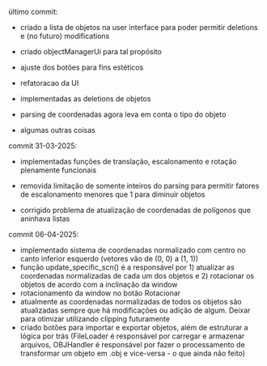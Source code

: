 último commit:

- criado a lista de objetos na user interface para poder permitir deletions e (no futuro) modifications

- criado objectManagerUi para tal propósito

- ajuste dos botões para fins estéticos

- refatoracao da UI

- implementadas as deletions de objetos

- parsing de coordenadas agora leva em conta o tipo do objeto

- algumas outras coisas

commit 31-03-2025:

- implementadas funções de translação, escalonamento e rotação plenamente funcionais

- removida limitação de somente inteiros do parsing para permitir fatores de escalonamento menores que 1 para diminuir objetos

- corrigido problema de atualização de coordenadas de polígonos que aninhava listas

commit 06-04-2025:

- implementado sistema de coordenadas normalizado com centro no canto inferior esquerdo (vetores vão de (0, 0) a (1, 1))
- função update_specific_scn() é a responsável por 1) atualizar as coordenadas normalizadas de cada um dos objetos e 2) rotacionar os objetos de acordo com a inclinação da window
- rotacionamento da window no botão Rotacionar
- atualmente as coordenadas normalizadas de todos os objetos são atualizadas sempre que há modificações ou adição de algum. Deixar para otimizar utilizando clipping futuramente
- criado botões para importar e exportar objetos, além de estruturar a lógica por trás (FileLoader é responsável por carregar e armazenar arquivos, OBJHandler é responsável por fazer o processamento de transformar um objeto em .obj e vice-versa - o que ainda não feito)